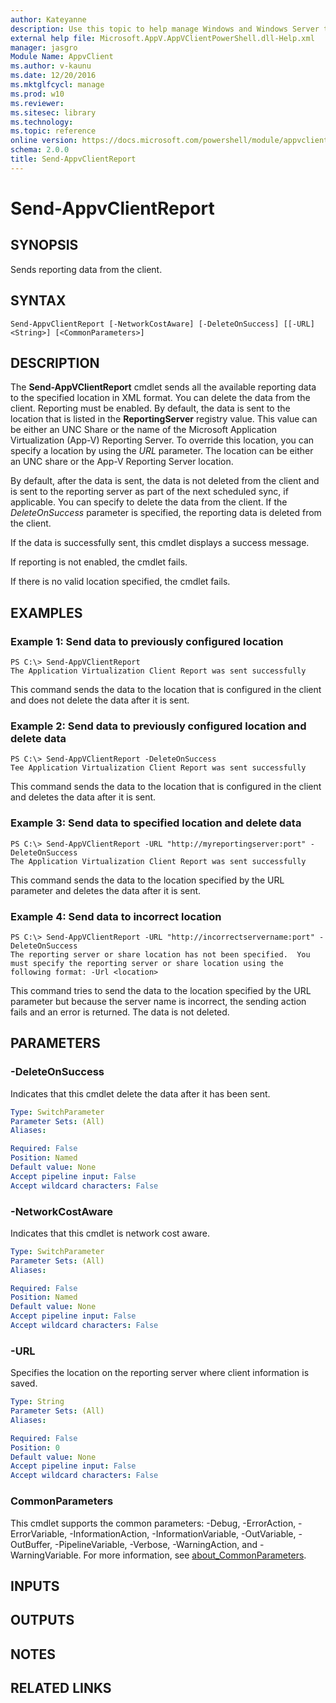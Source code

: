 ```yaml
---
author: Kateyanne
description: Use this topic to help manage Windows and Windows Server technologies with Windows PowerShell.
external help file: Microsoft.AppV.AppVClientPowerShell.dll-Help.xml
manager: jasgro
Module Name: AppvClient
ms.author: v-kaunu
ms.date: 12/20/2016
ms.mktglfcycl: manage
ms.prod: w10
ms.reviewer: 
ms.sitesec: library
ms.technology: 
ms.topic: reference
online version: https://docs.microsoft.com/powershell/module/appvclient/send-appvclientreport?view=windowsserver2019-ps&wt.mc_id=ps-gethelp
schema: 2.0.0
title: Send-AppvClientReport
---
```


# Send-AppvClientReport

## SYNOPSIS
Sends reporting data from the client.

## SYNTAX

```
Send-AppvClientReport [-NetworkCostAware] [-DeleteOnSuccess] [[-URL] <String>] [<CommonParameters>]
```

## DESCRIPTION
The **Send-AppVClientReport** cmdlet sends all the available reporting data to the specified location in XML format.
You can delete the data from the client.
Reporting must be enabled.
By default, the data is sent to the location that is listed in the **ReportingServer** registry value.
This value can be either an UNC Share or the name of the Microsoft Application Virtualization (App-V) Reporting Server.
To override this location, you can specify a location by using the *URL* parameter.
The location can be either an UNC share or the App-V Reporting Server location.

By default, after the data is sent, the data is not deleted from the client and is sent to the reporting server as part of the next scheduled sync, if applicable.
You can specify to delete the data from the client.
If the *DeleteOnSuccess* parameter is specified, the reporting data is deleted from the client.

If the data is successfully sent, this cmdlet displays a success message.

If reporting is not enabled, the cmdlet fails.

If there is no valid location specified, the cmdlet fails.

## EXAMPLES

### Example 1: Send data to previously configured location
```
PS C:\> Send-AppVClientReport
The Application Virtualization Client Report was sent successfully
```

This command sends the data to the location that is configured in the client and does not delete the data after it is sent.

### Example 2: Send data to previously configured location and delete data
```
PS C:\> Send-AppVClientReport -DeleteOnSuccess
Tee Application Virtualization Client Report was sent successfully
```

This command sends the data to the location that is configured in the client and deletes the data after it is sent.

### Example 3: Send data to specified location and delete data
```
PS C:\> Send-AppVClientReport -URL "http://myreportingserver:port" -DeleteOnSuccess
The Application Virtualization Client Report was sent successfully
```

This command sends the data to the location specified by the URL parameter and deletes the data after it is sent.

### Example 4: Send data to incorrect location
```
PS C:\> Send-AppVClientReport -URL "http://incorrectservername:port" -DeleteOnSuccess
The reporting server or share location has not been specified.  You must specify the reporting server or share location using the following format: -Url <location>
```

This command tries to send the data to the location specified by the URL parameter but because the server name is incorrect, the sending action fails and an error is returned.
The data is not deleted.

## PARAMETERS

### -DeleteOnSuccess
Indicates that this cmdlet delete the data after it has been sent.

```yaml
Type: SwitchParameter
Parameter Sets: (All)
Aliases: 

Required: False
Position: Named
Default value: None
Accept pipeline input: False
Accept wildcard characters: False
```

### -NetworkCostAware
Indicates that this cmdlet is network cost aware.

```yaml
Type: SwitchParameter
Parameter Sets: (All)
Aliases: 

Required: False
Position: Named
Default value: None
Accept pipeline input: False
Accept wildcard characters: False
```

### -URL
Specifies the location on the reporting server where client information is saved.

```yaml
Type: String
Parameter Sets: (All)
Aliases: 

Required: False
Position: 0
Default value: None
Accept pipeline input: False
Accept wildcard characters: False
```

### CommonParameters
This cmdlet supports the common parameters: -Debug, -ErrorAction, -ErrorVariable, -InformationAction, -InformationVariable, -OutVariable, -OutBuffer, -PipelineVariable, -Verbose, -WarningAction, and -WarningVariable. For more information, see [about_CommonParameters](https://go.microsoft.com/fwlink/?LinkID=113216).

## INPUTS

## OUTPUTS

## NOTES

## RELATED LINKS


